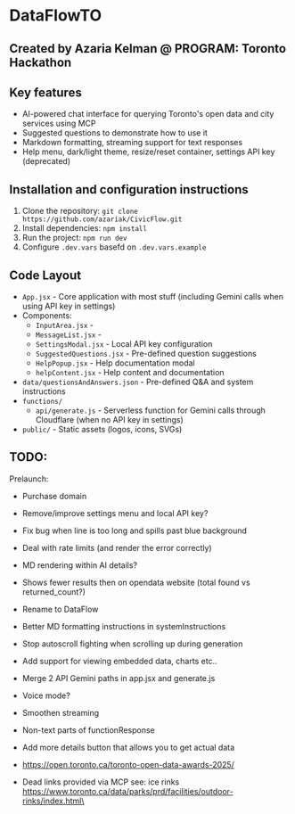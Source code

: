 # DataFlowTO
## Created by Azaria Kelman @ PROGRAM: Toronto Hackathon

## Key features
- AI-powered chat interface for querying Toronto's open data and city services using MCP
- Suggested questions to demonstrate how to use it
- Markdown formatting, streaming support for text responses
- Help menu, dark/light theme, resize/reset container, settings API key (deprecated)

## Installation and configuration instructions 
1. Clone the repository: `git clone https://github.com/azariak/CivicFlow.git`
2. Install dependencies: `npm install`
3. Run the project: `npm run dev`
4. Configure `.dev.vars` basefd on `.dev.vars.example`

## Code Layout
  - `App.jsx` - Core application with most stuff (including Gemini calls when using API key in settings)
  - Components:
    - `InputArea.jsx` - 
    - `MessageList.jsx` - 
    - `SettingsModal.jsx` - Local API key configuration
    - `SuggestedQuestions.jsx` - Pre-defined question suggestions
    - `HelpPopup.jsx` - Help documentation modal
    - `helpContent.jsx` - Help content and documentation
  - `data/questionsAndAnswers.json` - Pre-defined Q&A and system instructions
- `functions/` 
  - `api/generate.js` - Serverless function for Gemini calls through Cloudflare (when no API key in settings)
- `public/` - Static assets (logos, icons, SVGs)

## TODO:
Prelaunch:
- Purchase domain
- Remove/improve settings menu and local API key?
- Fix bug when line is too long and spills past blue background
- Deal with rate limits (and render the error correctly)
- MD rendering within AI details?
- Shows fewer results then on opendata website (total found vs returned_count?)
- Rename to DataFlow
- Better MD formatting instructions in systemInstructions
- Stop autoscroll fighting when scrolling up during generation

- Add support for viewing embedded data, charts etc.. 
- Merge 2 API Gemini paths in app.jsx and generate.js
- Voice mode?
- Smoothen streaming
- Non-text parts of functionResponse
- Add more details button that allows you to get actual data
- https://open.toronto.ca/toronto-open-data-awards-2025/
- Dead links provided via MCP see: ice rinks https://www.toronto.ca/data/parks/prd/facilities/outdoor-rinks/index.html\
